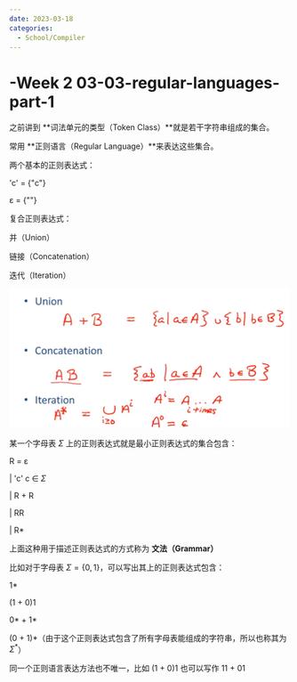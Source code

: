 ```yaml
---
date: 2023-03-18
categories:
  - School/Compiler
---
```


# -Week 2 03-03-regular-languages-part-1

之前讲到 **词法单元的类型（Token Class）**就是若干字符串组成的集合。



常用 **正则语言（Regular Language）**来表达这些集合。



两个基本的正则表达式：

'c' = {"c"}

ɛ = {""}

复合正则表达式：

并（Union）

链接（Concatenation）

迭代（Iteration）

<img src="Week 2 03-03-regular-languages-part-1.assets/image-20230318165455880.png" alt="image-20230318165455880" style="zoom:67%;" />





某一个字母表 $\Sigma$ 上的正则表达式就是最小正则表达式的集合包含：

R = ɛ

  | 'c'    c ∈ $\Sigma$

  | R + R

  | RR

  | R*

上面这种用于描述正则表达式的方式称为 **文法（Grammar）**



比如对于字母表 $\Sigma = \{0, 1\}$，可以写出其上的正则表达式包含：

1*

(1 + 0)1

0* + 1*

(0 + 1)\*（由于这个正则表达式包含了所有字母表能组成的字符串，所以也称其为 $\Sigma^*$）



同一个正则语言表达方法也不唯一，比如 (1 + 0)1 也可以写作 11 + 01